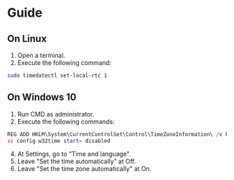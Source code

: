 
# Guide

## On Linux
1. Open a terminal.
2. Execute the following command:
```bash
sudo timedatectl set-local-rtc 1
```

## On Windows 10
1. Run CMD as administrator.
2. Execute the following commands:
```powershell
REG ADD HKLM\System\CurrentControlSet\Control\TimeZoneInformation\ /v RealTimeIsUniversal /t REG_DWORD /d 1
sc config w32time start= disabled
```
4. At Settings, go to "Time and language".
5. Leave "Set the time automatically" at Off.
6. Leave "Set the time zone automatically" at On.
